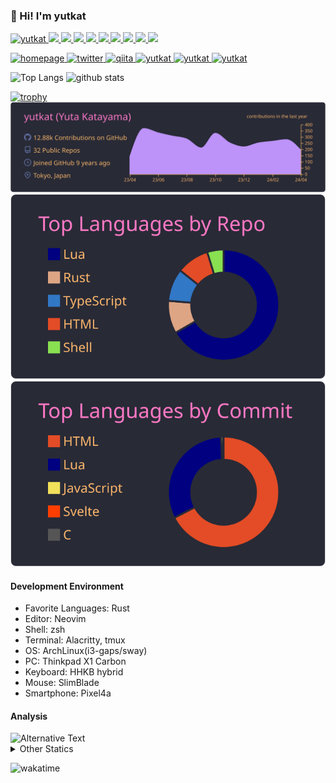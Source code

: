 ### 👋 Hi! I'm yutkat

<p align="left"> 
  <a href="https://github.com/yutkat/yutkat/">
    <img src="https://komarev.com/ghpvc/?username=yutkat" alt="yutkat" />
  </a>
  <a href="http://twitter.com/yutkat">
    <img height="20" src="https://img.shields.io/twitter/follow/yutkat?label=Twitter&logo=twitter&style=flat" />
  </a>
  <a href="https://github.com/yutkat">
    <img height="20" src="https://img.shields.io/github/followers/yutkat?label=follow&logo=github&style=flat" />
  </a>
  <a href="https://www.reddit.com/user/yutkat">
    <img height="20" src="https://img.shields.io/reddit/user-karma/combined/yutkat?label=Reddit&logo=reddit&style=flat" />
  </a>
  <a href="https://stackoverflow.com/users/5720201/yutkat">
    <img height="20" src="https://img.shields.io/stackexchange/stackoverflow/r/5720201?label=StackOverflow&logo=stack-overflow&style=flat" />
  </a>
  <a href="https://zenn.dev/yutakatay">
    <img height="20" src="https://zenn-badge.ganariya.vercel.app/yutakatay/liked" />
  </a>
  <a href="https://zenn.dev/yutkat">
    <img height="20" src="https://zenn-badge.ganariya.vercel.app/yutkat/followers" />
  </a>
  <a href="https://zenn.dev/yutkat">
    <img height="20" src="https://zenn-badge.ganariya.vercel.app/yutkat/articles" />
  </a>
  <a href="http://qiita.com/yutkat">
    <img height="20" src="https://qiita-badge.apiapi.app/s/yutkat/posts.svg" />
  </a>
  <a href="http://qiita.com/yutkat">
    <img height="20" src="https://qiita-badge.apiapi.app/s/yutkat/contributions.svg" />
  </a>
</p>

<p align="left"> 
  <a href="https://yutkat.github.io/">
    <img alt="homepage" width="30px" src="https://image.flaticon.com/icons/svg/565/565527.svg" />
  </a>
  <a href="https://twitter.com/yutkat">
    <img alt="twitter" width="30px" src="https://image.flaticon.com/icons/svg/123/123728.svg" />
  </a>
  <a href="https://qiita.com/yutkat">
    <img alt="qiita" width="30px" src="https://simpleicons.org/icons/qiita.svg" />
  </a>
  <a href="https://dev.to/yutkat" target="blank">
    <img src="https://cdn.jsdelivr.net/npm/simple-icons@3.0.1/icons/dev-dot-to.svg" alt="yutkat" height="30" width="30" />
  </a>
  <a href="https://stackoverflow.com/users/yutkat" target="blank">
    <img src="https://cdn.jsdelivr.net/npm/simple-icons@3.0.1/icons/stackoverflow.svg" alt="yutkat" height="30" width="30" />
  </a>
  <a href="https://www.quora.com/profile/Yutkat" target="blank">
    <img src="https://www.flaticon.com/svg/static/icons/svg/732/732105.svg" alt="yutkat" height="30" width="30" />
  </a>
</p>

<p align="left"> 
  <img alt="Top Langs" height="150px" src="https://github-readme-stats.vercel.app/api/top-langs/?username=yutkat&layout=compact&count_private=true&show_icons=true&show_icons=true&theme=onedark" />
  <img alt="github stats" height="150px" src="https://github-readme-stats.vercel.app/api?username=yutkat&count_private=true&show_icons=true&show_icons=true&theme=onedark" />
</p>

[![trophy](https://github-profile-trophy.vercel.app/?username=yutkat&theme=gruvbox)](https://github.com/ryo-ma/github-profile-trophy)
[![](https://raw.githubusercontent.com/yutkat/yutkat/master/profile-summary-card-output/dracula/0-profile-details.svg)](https://github.com/vn7n24fzkq/github-profile-summary-cards)
[![](https://raw.githubusercontent.com/yutkat/yutkat/master/profile-summary-card-output/dracula/1-repos-per-language.svg)](https://github.com/vn7n24fzkq/github-profile-summary-cards)
[![](https://raw.githubusercontent.com/yutkat/yutkat/master/profile-summary-card-output/dracula/2-most-commit-language.svg)](https://github.com/vn7n24fzkq/github-profile-summary-cards)


#### Development Environment

- Favorite Languages: Rust
- Editor: Neovim
- Shell: zsh
- Terminal: Alacritty, tmux
- OS: ArchLinux(i3-gaps/sway)
- PC: Thinkpad X1 Carbon
- Keyboard: HHKB hybrid
- Mouse: SlimBlade
- Smartphone: Pixel4a

#### Analysis

<img height="150" src="https://github.com/yutkat/yutkat/blob/master/images/stat.svg" alt="Alternative Text"/>

<details>
  <summary>Other Statics</summary>
  <!--START_SECTION:waka-->
**🐱 My Github Data** 

> 🏆 373 Contributions in the Year 2021
 > 
> 📦 10.8 kB Used in Github's Storage 
 > 
> 🚫 Not Opted to Hire
 > 
> 📜 29 Public Repositories 
 > 
> 🔑 0 Private Repositories  
 > 
**I'm a Night 🦉** 

```text
🌞 Morning    23 commits     ███░░░░░░░░░░░░░░░░░░░░░░   12.71% 
🌆 Daytime    67 commits     █████████░░░░░░░░░░░░░░░░   37.02% 
🌃 Evening    50 commits     ███████░░░░░░░░░░░░░░░░░░   27.62% 
🌙 Night      41 commits     █████░░░░░░░░░░░░░░░░░░░░   22.65%

```
📅 **I'm Most Productive on Tuesday** 

```text
Monday       26 commits     ███░░░░░░░░░░░░░░░░░░░░░░   14.36% 
Tuesday      40 commits     █████░░░░░░░░░░░░░░░░░░░░   22.1% 
Wednesday    10 commits     █░░░░░░░░░░░░░░░░░░░░░░░░   5.52% 
Thursday     30 commits     ████░░░░░░░░░░░░░░░░░░░░░   16.57% 
Friday       22 commits     ███░░░░░░░░░░░░░░░░░░░░░░   12.15% 
Saturday     31 commits     ████░░░░░░░░░░░░░░░░░░░░░   17.13% 
Sunday       22 commits     ███░░░░░░░░░░░░░░░░░░░░░░   12.15%

```


📊 **This Week I Spent My Time On** 

```text
⌚︎ Time Zone: Asia/Tokyo

💬 Programming Languages: 
Other                    64 hrs 41 mins      ███████████████████████░░   93.74% 
Lua                      1 hr 15 mins        ░░░░░░░░░░░░░░░░░░░░░░░░░   1.83% 
Bash                     43 mins             ░░░░░░░░░░░░░░░░░░░░░░░░░   1.04% 
Markdown                 36 mins             ░░░░░░░░░░░░░░░░░░░░░░░░░   0.89% 
TypeScript               32 mins             ░░░░░░░░░░░░░░░░░░░░░░░░░   0.79%

🔥 Editors: 
Browser                  64 hrs 25 mins      ███████████████████████░░   93.35% 
Vim                      4 hrs 35 mins       █░░░░░░░░░░░░░░░░░░░░░░░░   6.65%

💻 Operating System: 
Linux                    69 hrs              █████████████████████████   100.0%

```

**I Mostly Code in Vim script** 

```text
Vim script               7 repos             ██████████████░░░░░░░░░░░   58.33% 
Shell                    2 repos             ████░░░░░░░░░░░░░░░░░░░░░   16.67% 
Rust                     2 repos             ████░░░░░░░░░░░░░░░░░░░░░   16.67% 
AutoHotkey               1 repo              ██░░░░░░░░░░░░░░░░░░░░░░░   8.33%

```


**Timeline**

![Chart not found](https://raw.githubusercontent.com/yutkat/yutkat/master/charts/bar_graph.png) 


<!--END_SECTION:waka-->
</details>


![wakatime](https://github.com/yutkat/yutkat/workflows/Waka%20Readme/badge.svg)
